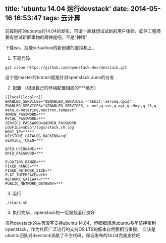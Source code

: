 title: 'ubuntu 14.04 运行devstack'
date: 2014-05-16 16:53:47
tags: 云计算
---

前段时间的ubuntu的14.04的发布，可谓一直就想试试新的用户体验，软件工程师要有尝试新鲜事物的精神是吧，不是“神精”

下载iso，挂载virtualbox的新创建的虚拟机上，

1. 下载代码

```
git clone https://github.com/openstack-dev/devstack.git
```

这个是master的branch就是针对openstack Juno的分支

2. 配置 （根据自己的环境配置相应的***地方）

```
[[local|localrc]]
ENABLED_SERVICES="$ENABLED_SERVICES,-rabbit,-zeromq,qpid"
ENABLED_SERVICES="$ENABLED_SERVICES,-n-net,q-svc,q-agt,q-dhcp,q-l3,q-meta,q-metering,neutron,tempest"
ADMIN_PASSWORD=***
MYSQL_PASSWORD=***
SERVICE_PASSWORD=$ADMIN_PASSWORD
LOGFILE=$DEST/logs/stack.sh.log
HOST_IP=*****
KEYSTONE_CATALOG_BACKEND=sql
SERVICE_TOKEN=***

QPID_USERNAME=***
QPID_PASSWORD=***

FLOATING_RANGE=***
FIXED_RANGE=***
FIXED_NETWORK_SIZE=**
FLAT_INTERFACE=eth1
NETWORK_GATEWAY=****
PUBLIC_NETWORK_GATEWAY=***
```

3. 运行

```
./stack.sh
```

4. 执行完毕，openstack的一切服务运行良好

虽然devstack的主页没写支持ubuntu 14.04，但细细想想ubuntu多年前押宝到openstack，作为社区广泛流行的支持OS LTS的版本自然要相当重视，
应该是ubuntu团队对devstack贡献了不少代码，保证发布的14.04完美支持吧
